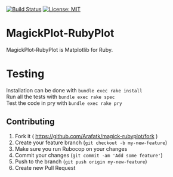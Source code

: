 [![Build Status](https://travis-ci.org/Arafatk/magick-rubyplot.svg?branch=master)](https://travis-ci.org/Arafatk/magick-rubyplot)   [![License: MIT](https://img.shields.io/badge/License-MIT-yellow.svg)](https://github.com/Arafatk/magick-rubyplot/blob/master/LICENSE)

# MagickPlot-RubyPlot
MagickPlot-RubyPlot is Matplotlib for Ruby.

# Testing
Installation can be done with ``` bundle exec rake install ```     
Run all the tests with ``` bundle exec rake spec ```       
Test the code in pry with ```bundle exec rake pry  ```

## Contributing
1. Fork it ( https://github.com/Arafatk/magick-rubyplot/fork )
2. Create your feature branch (`git checkout -b my-new-feature`)
3. Make sure you run Rubocop on your changes
4. Commit your changes (`git commit -am 'Add some feature'`)
5. Push to the branch (`git push origin my-new-feature`)
6. Create new Pull Request
